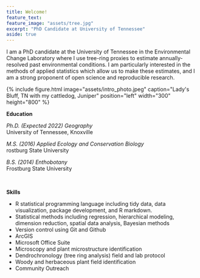 ```yaml
---
title: Welcome!
feature_text:
feature_image: "assets/tree.jpg"
excerpt: "PhD Candidate at University of Tennessee"
aside: true
---
```


I am a PhD candidate at the University of Tennessee in the Environmental Change Laboratory where I use tree-ring proxies to estimate annually-resolved past environmental conditions. I am particularly interested in the methods of applied statistics which allow us to make these estimates, and I am a strong proponent of open science and reproducible research.

{% include figure.html image="assets/intro_photo.jpeg" caption="Lady's Bluff, TN with my cattledog, Juniper" position="left" width="300" height="800" %}

**Education**

*Ph.D. (Expected 2022) Geography*\
University of Tennessee, Knoxville

*M.S. (2016) Applied Ecology and Conservation Biology*\
rostburg State University

*B.S. (2014) Enthobotany*\
Frostburg State University


&nbsp; 

**Skills**
-	R statistical programming language including tidy data, data visualization, package development, and R markdown.
-	Statistical methods including regression, hierarchical modeling, dimension reduction, spatial data analysis, Bayesian methods
- Version control using Git and Github
-	ArcGIS
-	Microsoft Office Suite
-	Microscopy and plant microstructure identification
-	Dendrochronology (tree ring analysis) field and lab protocol
-	Woody and herbaceous plant field identification
-	Community Outreach

